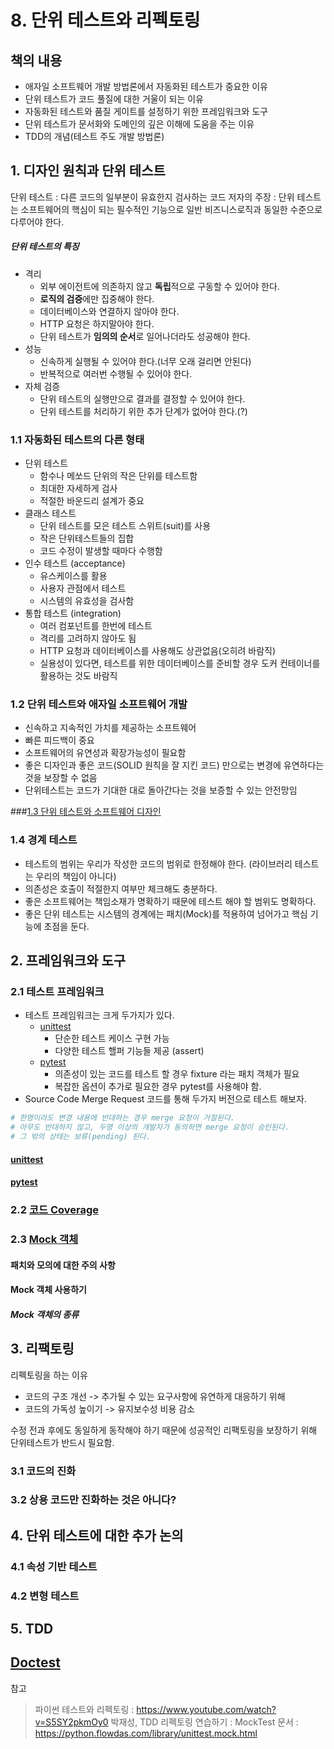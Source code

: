 # 8. 단위 테스트와 리펙토링

## 책의 내용

* 애자일 소프트웨어 개발 방법론에서 자동화된 테스트가 중요한 이유
* 단위 테스트가 코드 풀질에 대한 거울이 되는 이유
* 자동화된 테스트와 품질 게이트를 설정하기 위한 프레임워크와 도구
* 단위 테스트가 문서화와 도메인의 깊은 이해에 도움을 주는 이유
* TDD의 개념(테스트 주도 개발 방법론)

## 1. 디자인 원칙과 단위 테스트

단위 테스트   : 다른 코드의 일부분이 유효한지 검사하는 코드 
저자의 주장 : 단위 테스트는 소프트웨어의 핵심이 되는 필수적인 기능으로 일반 비즈니스로직과 동일한 수준으로 다루어야 한다.

##### 단위 테스트의 특징
* 격리
  * 외부 에이전트에 의존하지 않고 **독립**적으로 구동할 수 있어야 한다.
  * **로직의 검증**에만 집중해야 한다.
  * 데이터베이스와 연결하지 않아야 한다.
  * HTTP 요청은 하지말아야 한다.
  * 단위 테스트가 **임의의 순서**로 일어나더라도 성공해야 한다.
* 성능
  * 신속하게 실행될 수 있어야 한다.(너무 오래 걸리면 안된다)
  * 반복적으로 여러번 수행될 수 있어야 한다.
* 자체 검증 
  * 단위 테스트의 실행만으로 결과를 결정할 수 있어야 한다.
  * 단위 테스트를 처리하기 위한 추가 단계가 없어야 한다.(?)

### 1.1 자동화된 테스트의 다른 형태

* 단위 테스트
  * 함수나 메쏘드 단위의 작은 단위를 테스트함
  * 최대한 자세하게 검사
  * 적절한 바운드리 설계가 중요
* 클래스 테스트
  * 단위 테스트를 모은 테스트 스위트(suit)를 사용
  * 작은 단위테스트들의 집합
  * 코드 수정이 발생할 때마다 수행함
* 인수 테스트 (acceptance)
  * 유스케이스를 활용
  * 사용자 관점에서 테스트
  * 시스템의 유효성을 검사함
* 통합 테스트 (integration)
  * 여러 컴포넌트를 한번에 테스트
  * 격리를 고려하지 않아도 됨
  * HTTP 요청과 데이터베이스를 사용해도 상관없음(오히려 바람직)
  * 실용성이 있다면, 테스트를 위한 데이터베이스를 준비할 경우 도커 컨테이너를 활용하는 것도 바람직

### 1.2 단위 테스트와 애자일 소프트웨어 개발

* 신속하고 지속적인 가치를 제공하는 소프트웨어
* 빠른 피드백이 중요
* 소프트웨어의 유연성과 확장가능성이 필요함
* 좋은 디자인과 좋은 코드(SOLID 원칙을 잘 지킨 코드) 만으로는 변경에 유연하다는 것을 보장할 수 없음
* 단위테스트는 코드가 기대한 대로 돌아간다는 것을 보증할 수 있는 안전망임

###[1.3 단위 테스트와 소프트웨어 디자인](./metrics/README.md)

### 1.4 경계 테스트 

* 테스트의 범위는 우리가 작성한 코드의 범위로 한정해야 한다. (라이브러리 테스트는 우리의 책임이 아니다)
* 의존성은 호출이 적절한지 여부만 체크해도 충분하다.
* 좋은 소프트웨어는 책임소재가 명확하기 때문에 테스트 해야 할 범위도 명확하다.
* 좋은 단위 테스트는 시스템의 경계에는 패치(Mock)를 적용하여 넘어가고 핵심 기능에 초점을 둔다.


## 2. 프레임워크와 도구


### 2.1 테스트 프레임워크
* 테스트 프레임워크는 크게 두가지가 있다.
  * [unittest](https://docs.python.org/3/library/unittest.html)
    * 단순한 테스트 케이스 구현 가능
    * 다양한 테스트 핼퍼 기능들 제공 (assert)
  * [pytest](https://docs.pytest.org/en/latest/)
    * 의존성이 있는 코드를 테스트 할 경우 fixture 라는 패치 객체가 필요 
    * 복잡한 옵션이 추가로 필요한 경우 pytest를 사용해야 함.
* Source Code Merge Request 코드를 통해 두가지 버전으로 테스트 해보자.

``` python
# 한명이라도 변경 내용에 반대하는 경우 merge 요청이 거절된다.
# 아무도 반대하지 않고, 두명 이상의 개발자가 동의하면 merge 요청이 승인된다.
# 그 밖의 상태는 보류(pending) 된다.


```

#### [unittest](./framework/unittest.md)

#### [pytest](./framework/pytest.md)


### 2.2 [코드 Coverage](./coverage/README.md)


### 2.3 [Mock 객체](./mock/README.md)


#### 패치와 모의에 대한 주의 사항

#### Mock 객체 사용하기

##### Mock 객체의 종류





## 3. 리팩토링

리펙토링을 하는 이유
* 코드의 구조 개선  -> 추가될 수 있는 요구사항에 유연하게 대응하기 위해
* 코드의 가독성 높이기 -> 유지보수성 비용 감소
  
수정 전과 후에도 동일하게 동작해야 하기 때문에 성공적인 리팩토링을 보장하기 위해 단위테스트가 반드시 필요함.

### 3.1 코드의 진화

### 3.2 상용 코드만 진화하는 것은 아니다?


## 4. 단위 테스트에 대한 추가 논의

### 4.1 속성 기반 테스트

### 4.2 변형 테스트


## 5. TDD

## [Doctest](./doctest/README.md)


참고
> 파이썬 테스트와 리펙토링 : https://www.youtube.com/watch?v=S5SY2pkmOy0 
> 박재성, TDD 리펙토링 연습하기 : 
> MockTest 문서 : https://python.flowdas.com/library/unittest.mock.html
> 
